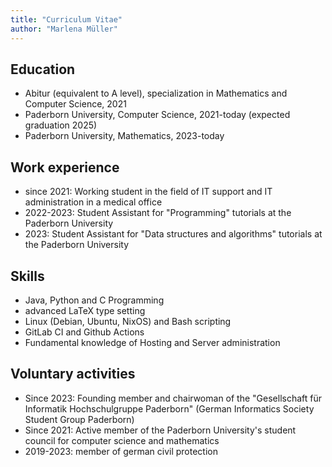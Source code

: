 ```yaml
---
title: "Curriculum Vitae"
author: "Marlena Müller"
---
```


## Education

* Abitur (equivalent to A level), specialization in Mathematics and Computer Science, 2021
* Paderborn University, Computer Science, 2021-today (expected graduation 2025)
* Paderborn University, Mathematics, 2023-today

## Work experience

* since 2021: Working student in the field of IT support and IT administration in a medical office
* 2022-2023: Student Assistant for "Programming" tutorials at the Paderborn University
* 2023: Student Assistant for "Data structures and algorithms" tutorials at the Paderborn University

## Skills

* Java, Python and C Programming
* advanced LaTeX type setting
* Linux (Debian, Ubuntu, NixOS) and Bash scripting
* GitLab CI and Github Actions
* Fundamental knowledge of Hosting and Server administration
  
## Voluntary activities

* Since 2023: Founding member and chairwoman of the "Gesellschaft für Informatik Hochschulgruppe Paderborn" (German Informatics Society Student Group Paderborn)
* Since 2021: Active member of the Paderborn University's student council for computer science and mathematics
* 2019-2023: member of german civil protection
